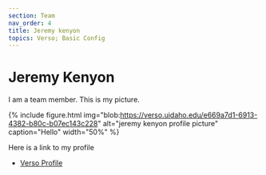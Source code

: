 ```yaml
---
section: Team
nav_order: 4
title: Jeremy kenyon
topics: Verso; Basic Config
---
```


# Jeremy Kenyon

I am a team member. 
This is my picture.

{% include figure.html img="blob:https://verso.uidaho.edu/e669a7d1-6913-4382-b80c-b07ec143c228" alt="jeremy kenyon profile picture" caption="Hello" width="50%" %}

Here is a link to my profile

- [Verso Profile](https://verso.uidaho.edu/esploro/profile/jeremy_kenyon/overview?institution=01ALLIANCE_UID)